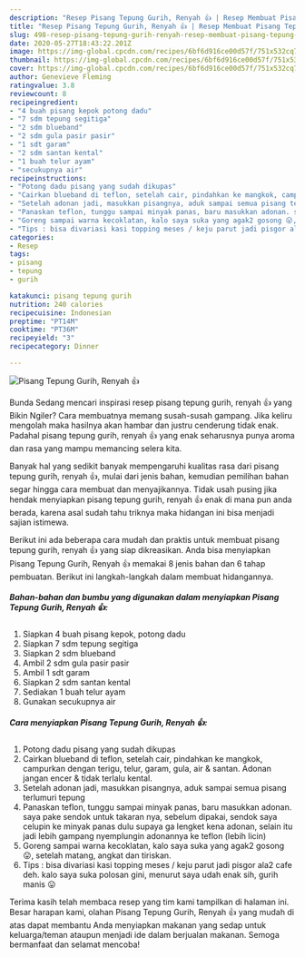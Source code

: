 ```yaml
---
description: "Resep Pisang Tepung Gurih, Renyah 👍 | Resep Membuat Pisang Tepung Gurih, Renyah 👍 Yang Lezat Sekali"
title: "Resep Pisang Tepung Gurih, Renyah 👍 | Resep Membuat Pisang Tepung Gurih, Renyah 👍 Yang Lezat Sekali"
slug: 498-resep-pisang-tepung-gurih-renyah-resep-membuat-pisang-tepung-gurih-renyah-yang-lezat-sekali
date: 2020-05-27T18:43:22.201Z
image: https://img-global.cpcdn.com/recipes/6bf6d916ce00d57f/751x532cq70/pisang-tepung-gurih-renyah-👍-foto-resep-utama.jpg
thumbnail: https://img-global.cpcdn.com/recipes/6bf6d916ce00d57f/751x532cq70/pisang-tepung-gurih-renyah-👍-foto-resep-utama.jpg
cover: https://img-global.cpcdn.com/recipes/6bf6d916ce00d57f/751x532cq70/pisang-tepung-gurih-renyah-👍-foto-resep-utama.jpg
author: Genevieve Fleming
ratingvalue: 3.8
reviewcount: 8
recipeingredient:
- "4 buah pisang kepok potong dadu"
- "7 sdm tepung segitiga"
- "2 sdm blueband"
- "2 sdm gula pasir pasir"
- "1 sdt garam"
- "2 sdm santan kental"
- "1 buah telur ayam"
- "secukupnya air"
recipeinstructions:
- "Potong dadu pisang yang sudah dikupas"
- "Cairkan blueband di teflon, setelah cair, pindahkan ke mangkok, campurkan dengan terigu, telur, garam, gula, air &amp; santan. Adonan jangan encer &amp; tidak terlalu kental."
- "Setelah adonan jadi, masukkan pisangnya, aduk sampai semua pisang terlumuri tepung"
- "Panaskan teflon, tunggu sampai minyak panas, baru masukkan adonan. saya pake sendok untuk takaran nya, sebelum dipakai, sendok saya celupin ke minyak panas dulu supaya ga lengket kena adonan, selain itu jadi lebih gampang nyemplungin adonannya ke teflon (lebih licin)"
- "Goreng sampai warna kecoklatan, kalo saya suka yang agak2 gosong 😛, setelah matang, angkat dan tiriskan."
- "Tips : bisa divariasi kasi topping meses / keju parut jadi pisgor ala2 cafe deh. kalo saya suka polosan gini, menurut saya udah enak sih, gurih manis 😛"
categories:
- Resep
tags:
- pisang
- tepung
- gurih

katakunci: pisang tepung gurih 
nutrition: 240 calories
recipecuisine: Indonesian
preptime: "PT14M"
cooktime: "PT36M"
recipeyield: "3"
recipecategory: Dinner

---
```



![Pisang Tepung Gurih, Renyah 👍](https://img-global.cpcdn.com/recipes/6bf6d916ce00d57f/751x532cq70/pisang-tepung-gurih-renyah-👍-foto-resep-utama.jpg)

Bunda Sedang mencari inspirasi resep pisang tepung gurih, renyah 👍 yang Bikin Ngiler? Cara membuatnya memang susah-susah gampang. Jika keliru mengolah maka hasilnya akan hambar dan justru cenderung tidak enak. Padahal pisang tepung gurih, renyah 👍 yang enak seharusnya punya aroma dan rasa yang mampu memancing selera kita.



Banyak hal yang sedikit banyak mempengaruhi kualitas rasa dari pisang tepung gurih, renyah 👍, mulai dari jenis bahan, kemudian pemilihan bahan segar hingga cara membuat dan menyajikannya. Tidak usah pusing jika hendak menyiapkan pisang tepung gurih, renyah 👍 enak di mana pun anda berada, karena asal sudah tahu triknya maka hidangan ini bisa menjadi sajian istimewa.


Berikut ini ada beberapa cara mudah dan praktis untuk membuat pisang tepung gurih, renyah 👍 yang siap dikreasikan. Anda bisa menyiapkan Pisang Tepung Gurih, Renyah 👍 memakai 8 jenis bahan dan 6 tahap pembuatan. Berikut ini langkah-langkah dalam membuat hidangannya.

<!--inarticleads1-->

##### Bahan-bahan dan bumbu yang digunakan dalam menyiapkan Pisang Tepung Gurih, Renyah 👍:

1. Siapkan 4 buah pisang kepok, potong dadu
1. Siapkan 7 sdm tepung segitiga
1. Siapkan 2 sdm blueband
1. Ambil 2 sdm gula pasir pasir
1. Ambil 1 sdt garam
1. Siapkan 2 sdm santan kental
1. Sediakan 1 buah telur ayam
1. Gunakan secukupnya air




<!--inarticleads2-->

##### Cara menyiapkan Pisang Tepung Gurih, Renyah 👍:

1. Potong dadu pisang yang sudah dikupas
1. Cairkan blueband di teflon, setelah cair, pindahkan ke mangkok, campurkan dengan terigu, telur, garam, gula, air &amp; santan. Adonan jangan encer &amp; tidak terlalu kental.
1. Setelah adonan jadi, masukkan pisangnya, aduk sampai semua pisang terlumuri tepung
1. Panaskan teflon, tunggu sampai minyak panas, baru masukkan adonan. saya pake sendok untuk takaran nya, sebelum dipakai, sendok saya celupin ke minyak panas dulu supaya ga lengket kena adonan, selain itu jadi lebih gampang nyemplungin adonannya ke teflon (lebih licin)
1. Goreng sampai warna kecoklatan, kalo saya suka yang agak2 gosong 😛, setelah matang, angkat dan tiriskan.
1. Tips : bisa divariasi kasi topping meses / keju parut jadi pisgor ala2 cafe deh. kalo saya suka polosan gini, menurut saya udah enak sih, gurih manis 😛




Terima kasih telah membaca resep yang tim kami tampilkan di halaman ini. Besar harapan kami, olahan Pisang Tepung Gurih, Renyah 👍 yang mudah di atas dapat membantu Anda menyiapkan makanan yang sedap untuk keluarga/teman ataupun menjadi ide dalam berjualan makanan. Semoga bermanfaat dan selamat mencoba!
